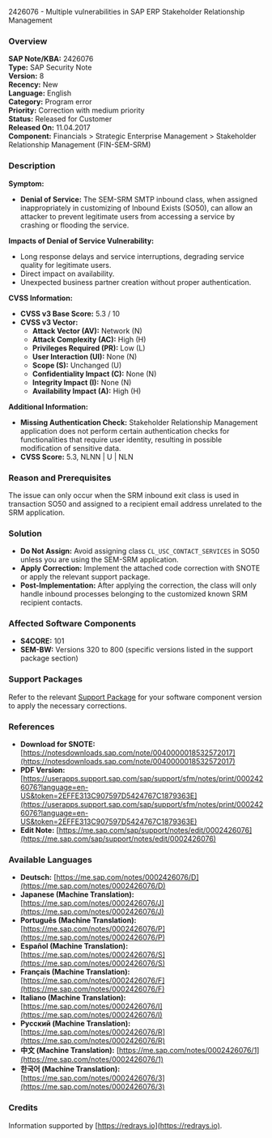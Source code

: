 2426076 - Multiple vulnerabilities in SAP ERP Stakeholder Relationship Management

### Overview
**SAP Note/KBA:** 2426076  
**Type:** SAP Security Note  
**Version:** 8  
**Recency:** New  
**Language:** English  
**Category:** Program error  
**Priority:** Correction with medium priority  
**Status:** Released for Customer  
**Released On:** 11.04.2017  
**Component:** Financials > Strategic Enterprise Management > Stakeholder Relationship Management (FIN-SEM-SRM)

### Description
**Symptom:**

- **Denial of Service:** The SEM-SRM SMTP inbound class, when assigned inappropriately in customizing of Inbound Exists (SO50), can allow an attacker to prevent legitimate users from accessing a service by crashing or flooding the service.
  
**Impacts of Denial of Service Vulnerability:**

- Long response delays and service interruptions, degrading service quality for legitimate users.
- Direct impact on availability.
- Unexpected business partner creation without proper authentication.

**CVSS Information:**

- **CVSS v3 Base Score:** 5.3 / 10
- **CVSS v3 Vector:**  
  - **Attack Vector (AV):** Network (N)  
  - **Attack Complexity (AC):** High (H)  
  - **Privileges Required (PR):** Low (L)  
  - **User Interaction (UI):** None (N)  
  - **Scope (S):** Unchanged (U)  
  - **Confidentiality Impact (C):** None (N)  
  - **Integrity Impact (I):** None (N)  
  - **Availability Impact (A):** High (H)

**Additional Information:**

- **Missing Authentication Check:** Stakeholder Relationship Management application does not perform certain authentication checks for functionalities that require user identity, resulting in possible modification of sensitive data.  
- **CVSS Score:** 5.3, NLNN | U | NLN

### Reason and Prerequisites
The issue can only occur when the SRM inbound exit class is used in transaction SO50 and assigned to a recipient email address unrelated to the SRM application.

### Solution
- **Do Not Assign:** Avoid assigning class `CL_USC_CONTACT_SERVICES` in SO50 unless you are using the SEM-SRM application.
- **Apply Correction:** Implement the attached code correction with SNOTE or apply the relevant support package.
- **Post-Implementation:** After applying the correction, the class will only handle inbound processes belonging to the customized known SRM recipient contacts.

### Affected Software Components
- **S4CORE:** 101
- **SEM-BW:** Versions 320 to 800 (specific versions listed in the support package section)

### Support Packages
Refer to the relevant [Support Package](https://me.sap.com/supportpackage/SAPK-10102INS4CORE) for your software component version to apply the necessary corrections.

### References
- **Download for SNOTE:** [https://notesdownloads.sap.com/note/0040000018532572017](https://notesdownloads.sap.com/note/0040000018532572017)
- **PDF Version:** [https://userapps.support.sap.com/sap/support/sfm/notes/print/0002426076?language=en-US&token=2EFFE313C907597D5424767C1879363E](https://userapps.support.sap.com/sap/support/sfm/notes/print/0002426076?language=en-US&token=2EFFE313C907597D5424767C1879363E)
- **Edit Note:** [https://me.sap.com/sap/support/notes/edit/0002426076](https://me.sap.com/sap/support/notes/edit/0002426076)

### Available Languages
- **Deutsch:** [https://me.sap.com/notes/0002426076/D](https://me.sap.com/notes/0002426076/D)
- **Japanese (Machine Translation):** [https://me.sap.com/notes/0002426076/J](https://me.sap.com/notes/0002426076/J)
- **Português (Machine Translation):** [https://me.sap.com/notes/0002426076/P](https://me.sap.com/notes/0002426076/P)
- **Español (Machine Translation):** [https://me.sap.com/notes/0002426076/S](https://me.sap.com/notes/0002426076/S)
- **Français (Machine Translation):** [https://me.sap.com/notes/0002426076/F](https://me.sap.com/notes/0002426076/F)
- **Italiano (Machine Translation):** [https://me.sap.com/notes/0002426076/I](https://me.sap.com/notes/0002426076/I)
- **Русский (Machine Translation):** [https://me.sap.com/notes/0002426076/R](https://me.sap.com/notes/0002426076/R)
- **中文 (Machine Translation):** [https://me.sap.com/notes/0002426076/1](https://me.sap.com/notes/0002426076/1)
- **한국어 (Machine Translation):** [https://me.sap.com/notes/0002426076/3](https://me.sap.com/notes/0002426076/3)

### Credits
Information supported by [https://redrays.io](https://redrays.io).